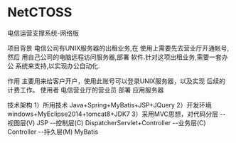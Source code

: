NetCTOSS
========

电信运营支撑系统-网络版

项目背景
    电信公司有UNIX服务器的出租业务,在 使用上需要先去营业厅开通帐号,然后 用自己公司的电脑远程访问服务器,部署 软件.针对这项出租业务,需要一套办公 系统来支持,以实现办公自动化. 
	
	
作用
    主要用来给客户开户，使用此账号可以登录UNIX服务器，以及实现 后续的计费工作。
使用者
    电信营业厅的营业员
部署
    应用服务器
		
技术架构
    1）所用技术
      Java+Spring+MyBatis+JSP+JQuery
    2）开发环境
      windows+MyEclipse2014+tomcat8+JDK7
    3）采用MVC思想，对代码分层
      --视图层(V)
 JSP
      --控制层(C)
 DispatcherServlet+Controller
      --业务层(C)
 Controller
      --持久层(M)
 MyBatis